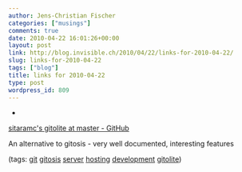 ```yaml
---
author: Jens-Christian Fischer
categories: ["musings"]
comments: true
date: 2010-04-22 16:01:26+00:00
layout: post
link: http://blog.invisible.ch/2010/04/22/links-for-2010-04-22/
slug: links-for-2010-04-22
tags: ["blog"]
title: links for 2010-04-22
type: post
wordpress_id: 809
---
```


  * 
                

[sitaramc's gitolite at master - GitHub](http://github.com/sitaramc/gitolite)


                

An alternative to gitosis - very well documented, interesting features


                

(tags: [git](http://delicious.com/jaycee/git) [gitosis](http://delicious.com/jaycee/gitosis) [server](http://delicious.com/jaycee/server) [hosting](http://delicious.com/jaycee/hosting) [development](http://delicious.com/jaycee/development) [gitolite](http://delicious.com/jaycee/gitolite))


            

